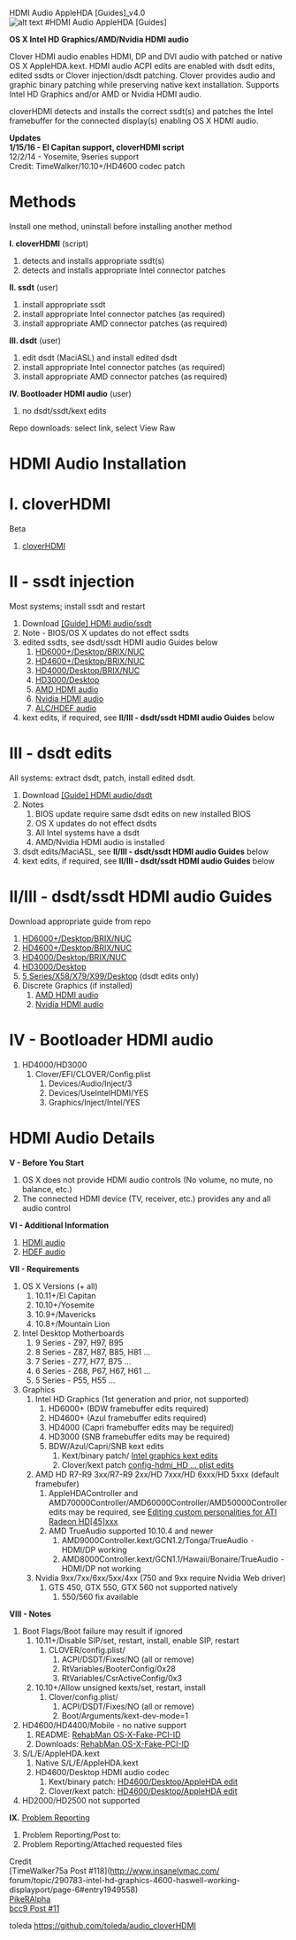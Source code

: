 HDMI Audio AppleHDA [Guides]_v4.0  
![alt text](https://github.com/toleda/audio_RealtekALC/blob/master/sound.jpeg)
#HDMI Audio AppleHDA [Guides]

**OS X Intel HD Graphics/AMD/Nvidia HDMI audio**  

Clover HDMI audio enables HDMI, DP and DVI audio with patched or native OS X AppleHDA.kext. HDMI audio ACPI edits are enabled with dsdt edits, edited ssdts or Clover injection/dsdt patching.  Clover provides audio and graphic binary patching while preserving native kext installation.  Supports Intel HD Graphics and/or AMD or Nvidia HDMI audio.

cloverHDMI detects and installs the correct ssdt(s) and patches the Intel framebuffer for the connected display(s) enabling OS X HDMI audio.

**Updates**  
**1/15/16 - El Capitan support, cloverHDMI script**  
12/2/14 - Yosemite, 9series support   
Credit: TimeWalker/10.10+/HD4600 codec patch

# Methods
Install one method, uninstall before installing another method  

**I.		cloverHDMI** (script)  

1. detects and installs appropriate ssdt(s)
2. detects and installs appropriate Intel connector patches  

**II.		ssdt** (user)  

1. install appropriate ssdt
2. install appropriate Intel connector patches (as required)
3. install appropriate AMD connector patches (as required)  

**III.		dsdt** (user)  

1. edit dsdt (MaciASL) and install edited dsdt
2. install appropriate Intel connector patches (as required)
3. install appropriate AMD connector patches (as required)

**IV.		Bootloader HDMI audio** (user)

1. no dsdt/ssdt/kext edits

Repo downloads: select link, select View Raw
# HDMI Audio Installation
# I.	cloverHDMI  
Beta  

1. [cloverHDMI](https://github.com/toleda/audio_CloverHDMI/) 


# II - ssdt injection
 Most systems; install ssdt and restart  

1. Download [[Guide] HDMI audio/ssdt](https://github.com/toleda/audio_hdmi_guides/blob/master/%5BGuide%5D-OSX-hdmi_audio-hdef_audio-ssdt.pdf.zip)
2. Note - BIOS/OS X updates do not effect ssdts
3. edited ssdts, see dsdt/ssdt HDMI audio Guides below
	1. [HD6000+/Desktop/BRIX/NUC](https://github.com/toleda/audio_hdmi_9series/tree/master/ssdt_hdmi-hd6000%2B)
	2. [HD4600+/Desktop/BRIX/NUC](https://github.com/toleda/audio_hdmi_8series/tree/master/ssdt_hdmi-hd4600%2B)
	3. [HD4000/Desktop/BRIX/NUC](https://github.com/toleda/audio_hdmi_hd4000/tree/master/ssdt_hdmi-hd4000)
	4. [HD3000/Desktop](https://github.com/toleda/audio_hdmi_hd3000/tree/master/ssdt_hdmi-hd3000)
	5. [AMD HDMI audio](https://github.com/toleda/audio_hdmi_amd-nvidia/tree/master/ssdt_hdmi-amd)
	6. [Nvidia HDMI audio](https://github.com/toleda/audio_hdmi_amd-nvidia/tree/master/ssdt_hdmi-nvidia)
	5. [ALC/HDEF audio](https://github.com/toleda/audio_ALCInjection/tree/master/ssdt_hdef)
4. kext edits, if required, see **II/III - dsdt/ssdt HDMI audio Guides** below  

# III - dsdt edits
All systems: extract dsdt, patch, install edited dsdt.

1. Download [[Guide] HDMI audio/dsdt](https://github.com/toleda/audio_hdmi_guides/blob/master/%5BGuide%5D-OSX-hdmi_audio-hdef_audio-dsdt.pdf.zip)
2. Notes
	1. BIOS update require same dsdt edits on new installed BIOS
	2. OS X updates do not effect dsdts
	3. All Intel systems have a dsdt
	4. AMD/Nvidia HDMI audio is installed
3. dsdt edits/MaciASL, see **II/III - dsdt/ssdt HDMI audio Guides** below
4. kext edits, if required, see **II/III - dsdt/ssdt HDMI audio Guides** below

# II/III - dsdt/ssdt HDMI audio Guides
Download appropriate guide from repo

1. [HD6000+/Desktop/BRIX/NUC](https://github.com/toleda/audio_hdmi_9series)
2. [HD4600+/Desktop/BRIX/NUC](https://github.com/toleda/audio_hdmi_8series)
3. [HD4000/Desktop/BRIX/NUC](https://github.com/toleda/audio_hdmi_hd4000)
4. [HD3000/Desktop](https://github.com/toleda/audio_hdmi_hd3000/tree/master/ssdt_hdmi-hd3000)
5. [5 Series/X58/X79/X99/Desktop](https://github.com/toleda/audio_hdmi_5series) (dsdt edits only)
6. Discrete Graphics (if installed)
	1.	[AMD HDMI audio](https://github.com/toleda/audio_hdmi_guides/blob/master/%5BGuide%5D-OSX-AMD-hdmi_audio.pdf.zip)
	2.	[Nvidia HDMI audio](https://github.com/toleda/audio_hdmi_guides/blob/master/%5BGuide%5D-OSX-Nvidia-hdmi_audio.pdf.zip)

# IV - Bootloader HDMI audio

1.	HD4000/HD3000
	1.	Clover/EFI/CLOVER/Config.plist
		1.	Devices/Audio/Inject/3
		2.	Devices/UseIntelHDMI/YES
		3.	Graphics/Inject/Intel/YES

# HDMI Audio Details 

**V - Before You Start**

1.	OS X does not provide HDMI audio controls (No volume, no mute, no balance, etc.)
2.	The connected HDMI device (TV, receiver, etc.) provides any and all audio control

**VI - Additional Information**

1.	[HDMI audio](https://github.com/toleda/audio_hdmi_guides)  
2.	[HDEF audio](https://github.com/toleda/audio_ALC_guides)

**VII - Requirements**  

1.  OS X Versions (+ all)
    1.  10.11+/El Capitan 
    2.  10.10+/Yosemite
    3.  10.9+/Mavericks
    4.  10.8+/Mountain Lion
2.	Intel Desktop Motherboards
	1.	9 Series - Z97, H97, B95
	2.	8 Series - Z87, H87, B85, H81 ...
	3.	7 Series - Z77, H77, B75 ...
	4.	6 Series - Z68, P67, H67, H61 ...
	5.	5 Series - P55, H55 ...
3.	Graphics
	1.	Intel HD Graphics (1st generation and prior, not supported)
		1.	HD6000+ (BDW framebuffer edits required)
		2.	HD4600+ (Azul framebuffer edits required)
		3.	HD4000 (Capri framebuffer edits may be required)
		4.	HD3000 (SNB framebuffer edits may be required)
		5.	BDW/Azul/Capri/SNB kext edits
			1.	Kext/binary patch/ [Intel graphics kext edits](https://github.com/toleda/graphics_Intel_framebuffers)
			2.	Clover/kext patch [config-hdmi_HD ... plist edits](https://github.com/toleda/audio_CloverHDMI)
	2.	AMD HD R7-R9 3xx/R7-R9 2xx/HD 7xxx/HD 6xxx/HD 5xxx (default framebufer)
		1.	AppleHDAController and AMD70000Controller/AMD60000Controller/AMD50000Controller edits may be required, see [Editing custom personalities for ATI Radeon HD[45]xxx](http://www.insanelymac.com/forum/topic/249642-editing-custom-personalities-for-ati-radeon-hd45xxx/)
		2.	AMD TrueAudio supported 10.10.4 and newer
			1.	AMD9000Controller.kext/GCN1.2/Tonga/TrueAudio
				⁃	HDMI/DP working
			2.	AMD8000Controller.kext/GCN1.1/Hawaii/Bonaire/TrueAudio
			⁃	HDMI/DP not working
	3.	Nvidia 9xx/7xx/6xx/5xx/4xx (750 and 9xx require Nvidia Web driver)
		1.	GTS 450, GTX 550, GTX 560 not supported natively
			1.	550/560 fix available

**VIII - Notes**

1. Boot Flags/Boot failure may result if ignored
	1.	10.11+/Disable SIP/set, restart, install, enable SIP, restart
		1.	CLOVER/config.plist/
			1. ACPI/DSDT/Fixes/NO (all or remove)
			2.	RtVariables/BooterConfig/0x28
			3.	RtVariables/CsrActiveConfig/0x3
	2.	10.10+/Allow unsigned kexts/set, restart, install
		1. Clover/config.plist/
			1. ACPI/DSDT/Fixes/NO (all or remove)
			2. Boot/Arguments/kext-dev-mode=1
2.	HD4600/HD4400/Mobile - no native support
	1. README: [RehabMan OS-X-Fake-PCI-ID](https://github.com/RehabMan/OS-X-Fake-PCI-ID)
	1. Downloads: [RehabMan OS-X-Fake-PCI-ID](https://bitbucket.org/RehabMan/os-x-fake-pci-id/downloads)
3.	S/L/E/AppleHDA.kext
	1.	Native S/L/E/AppleHDA.kext
	2.	HD4600/Desktop HDMI audio codec
		1.	Kext/binary patch: [HD4600/Desktop/AppleHDA edit](https://github.com/toleda/audio_hdmi_8series/blob/master/audio_hdmi_hd4600-hda-110.command.zip)
		2.	Clover/kext patch: [HD4600/Desktop/AppleHDA edit](https://github.com/toleda/audio_CloverHDMI/blob/master/config-hdmi_hd4600-100.plist.zip)
4.	HD2000/HD2500 not supported

**IX.** [Problem Reporting](https://github.com/toleda/audio_ALC_guides/blob/master/Problem%20Reporting.md)  

1.	Problem Reporting/Post to: 
2.	Problem Reporting/Attached requested files

Credit  
[TimeWalker75a Post #118](http://www.insanelymac.com/  forum/topic/290783-intel-hd-graphics-4600-haswell-working-displayport/page-6#entry1949558)  
[PikeRAlpha](https://pikeralpha.wordpress.com/2013/09/19/haswell-hdau-solution/)  
[bcc9 Post #11](http://www.insanelymac.com/forum/topic/290783-intel-hd-graphics-4600-haswell-working-displayport/?p=1934889)

toleda
https://github.com/toleda/audio_cloverHDMI